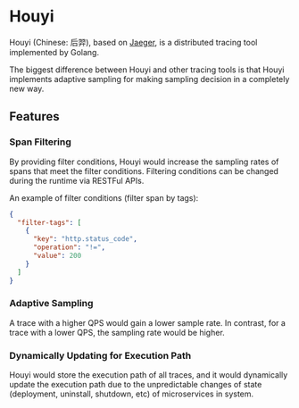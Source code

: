 # Houyi

Houyi (Chinese: 后羿), based on [Jaeger](https://github.com/jaegertracing/jaeger), 
is a distributed tracing tool implemented by Golang. 

The biggest difference between Houyi and other tracing tools is that Houyi implements
 adaptive sampling for making sampling decision in a completely new way.
 
## Features

### Span Filtering

By providing filter conditions, Houyi would increase the sampling rates of spans that meet the filter conditions.
Filtering conditions can be changed during the runtime via RESTFul APIs.

An example of filter conditions (filter span by tags):

```json
{
  "filter-tags": [
    {
      "key": "http.status_code",
      "operation": "!=",
      "value": 200
    }
  ]
}
```

### Adaptive Sampling

A trace with a higher QPS would gain a lower sample rate. 
In contrast, for a trace with a lower QPS, the sampling rate would be higher.

### Dynamically Updating for Execution Path

Houyi would store the execution path of all traces, and it would dynamically update the execution path due to 
the unpredictable changes of state (deployment, uninstall, shutdown, etc) of microservices in system.
